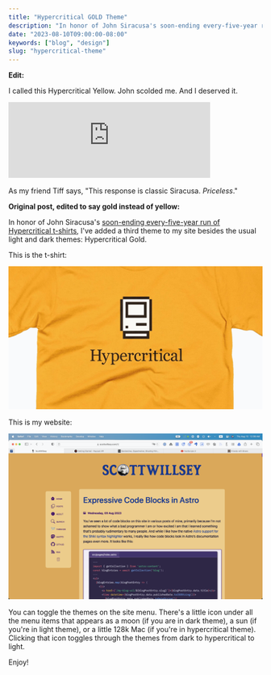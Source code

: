 ```yaml
---
title: "Hypercritical GOLD Theme"
description: "In honor of John Siracusa's soon-ending every-five-year run of Hypercritical t-shirts, I've added a third theme to my site besides the usual light and dark themes: Hypercritical Gold."
date: "2023-08-10T09:00:00-08:00"
keywords: ["blog", "design"]
slug: "hypercritical-theme"
---
```


**Edit:**

I called this Hypercritical Yellow. John scolded me. And I deserved it.

<iframe src="https://mastodon.social/@siracusa/110867150145902280/embed" class="mastodon-embed" style="max-width: 100%; border: 0" width="400" allowfullscreen="allowfullscreen"></iframe><script src="https://mastodon.social/embed.js" async="async"></script>

As my friend Tiff says, "This response is classic Siracusa. _Priceless_."

**Original post, edited to say gold instead of yellow:**

In honor of John Siracusa's [soon-ending every-five-year run of Hypercritical t-shirts](https://cottonbureau.com/p/Q9BWP5/shirt/hypercritical#/17488551/tee-men-standard-tee-gold-100percent-cotton-s), I've added a third theme to my site besides the usual light and dark themes: Hypercritical Gold.

This is the t-shirt:

[![Hypercritical Yellow Tee](../../assets/images/posts/HypercriticalYellowTee-8ED3266C-982D-447E-AEF0-EE52547FF995.jpeg)](/images/posts/HypercriticalYellowTee-8ED3266C-982D-447E-AEF0-EE52547FF995.jpeg)

This is my website:

[![Scott's Hypercritical Yellow Theme](../../assets/images/posts/HypercriticalTheme-4FFD2C08-4ABF-4198-9816-76F9B1338C8E.png)](/images/posts/HypercriticalTheme-4FFD2C08-4ABF-4198-9816-76F9B1338C8E.jpg)

You can toggle the themes on the site menu. There's a little icon under all the menu items that appears as a moon (if you are in dark theme), a sun (if you're in light theme), or a little 128k Mac (if you're in hypercritical theme). Clicking that icon toggles through the themes from dark to hypercritical to light.

Enjoy!
